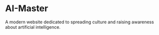 # AI-Master
A modern website dedicated to spreading culture and raising awareness about artificial intelligence.
